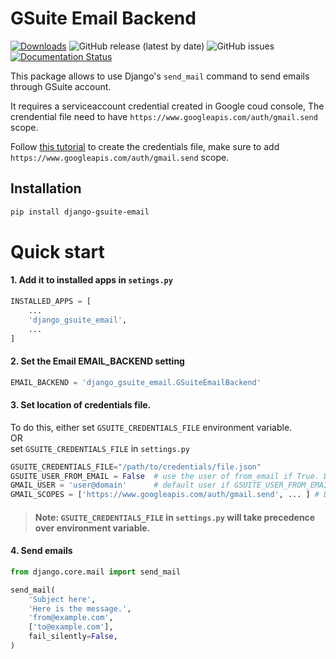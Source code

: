 # GSuite Email Backend

[![Downloads](https://static.pepy.tech/personalized-badge/django-gsuite-email?period=total&units=international_system&left_color=grey&right_color=brightgreen&left_text=Downloads)](https://pepy.tech/project/django-gsuite-email)
![GitHub release (latest by date)](https://img.shields.io/github/v/release/slicefox/django-gsuite-email?color=brightgreen)
![GitHub issues](https://img.shields.io/github/issues/slicefox/django-gsuite-email)
[![Documentation Status](https://readthedocs.org/projects/django-gsuite-email/badge/?version=latest)](https://django-gsuite-email.readthedocs.io/en/latest/?badge=latest)

This package allows to use Django's `send_mail` command to send emails through GSuite account.

It requires a serviceaccount credential created in Google coud console,
The crendential file need to have `https://www.googleapis.com/auth/gmail.send` scope.

Follow [this tutorial](https://developers.google.com/identity/protocols/oauth2/service-account#python) to create the credentials file, make sure to add `https://www.googleapis.com/auth/gmail.send` scope.


## Installation
```sh
pip install django-gsuite-email
```

# Quick start

#### 1. Add it to installed apps in `setings.py`
```python
INSTALLED_APPS = [
    ...
    'django_gsuite_email',
    ...
]
```
#### 2. Set the Email EMAIL_BACKEND setting
```python
EMAIL_BACKEND = 'django_gsuite_email.GSuiteEmailBackend'
```

#### 3. Set location of credentials file.
To do this, either set `GSUITE_CREDENTIALS_FILE` environment variable.\
OR \
set `GSUITE_CREDENTIALS_FILE` in `settings.py`

```python
GSUITE_CREDENTIALS_FILE="/path/to/credentials/file.json"
GSUITE_USER_FROM_EMAIL = False  # use the user of from_email if True. Default value False.
GMAIL_USER = 'user@domain'      # default user if GSUITE_USER_FROM_EMAIL is not True. Default value None.
GMAIL_SCOPES = ['https://www.googleapis.com/auth/gmail.send', ... ] # Default value ['https://www.googleapis.com/auth/gmail.send', ]
```

> #### Note: `GSUITE_CREDENTIALS_FILE` in `settings.py` will take precedence over environment variable.

#### 4. Send emails
```python
from django.core.mail import send_mail

send_mail(
    'Subject here',
    'Here is the message.',
    'from@example.com',
    ['to@example.com'],
    fail_silently=False,
)
```
